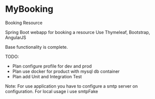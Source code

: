 # MyBooking
Booking Resource

Spring Boot webapp for booking a resource
Use Thymeleaf, Bootstrap, AngularJS

Base functionality is complete.

TODO:
<ul>
<li>Plan configure profile for dev and prod</li>
<li>Plan use docker for product with mysql db container</li>
<li>Plan add Unit and Integration Test</li>
</ul>

Note:
For use application you have to configure a smtp server on configuration. For local usage i use smtpFake

